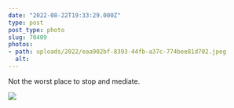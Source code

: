 ```yaml
---
date: "2022-08-22T19:33:29.000Z"
type: post 
post_type: photo
slug: 70409
photos: 
- path: uploads/2022/eaa902bf-8393-44fb-a37c-774bee81d702.jpeg
  alt: 
---
```

Not the worst place to stop and mediate. 


![](/uploads/2022/eaa902bf-8393-44fb-a37c-774bee81d702.jpeg)
